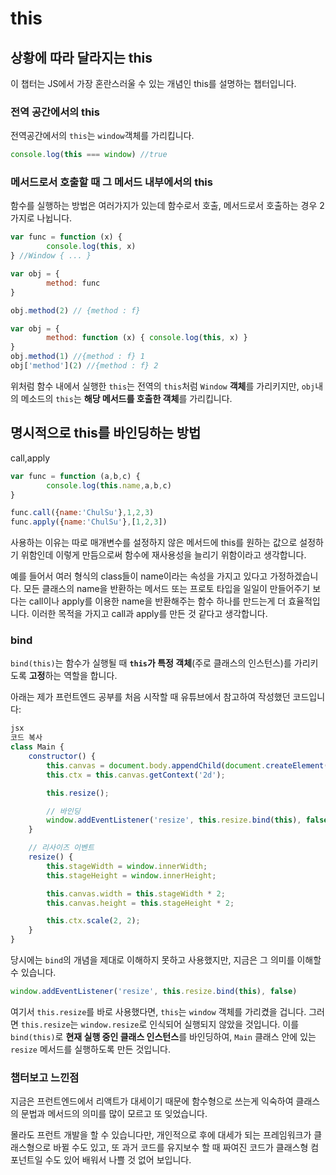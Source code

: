 # this

## 상황에 따라 달라지는 this

이 챕터는 JS에서 가장 혼란스러울 수 있는 개념인 this를 설명하는 챕터입니다.

### 전역 공간에서의 this

전역공간에서의 `this`는 `window`객체를 가리킵니다.

```jsx
console.log(this === window) //true
```

### 메서드로서 호출할 때 그 메서드 내부에서의 this

함수를 실행하는 방법은 여러가지가 있는데 함수로서 호출, 메서드로서 호출하는 경우 2가지로 나뉩니다.

```jsx
var func = function (x) {
		console.log(this, x) 
} //Window { ... }

var obj = {
		method: func
}

obj.method(2) // {method : f}

var obj = {
		method: function (x) { console.log(this, x) }
}
obj.method(1) //{method : f} 1
obj['method'](2) //{method : f} 2 
```

위처럼 함수 내에서 실행한 `this`는 전역의 `this`처럼 `Window` **객체**를 가리키지만, `obj`내의 메소드의 `this`는 **해당 메서드를 호출한 객체**를 가리킵니다.

## 명시적으로 this를 바인딩하는 방법

call,apply

```jsx
var func = function (a,b,c) {
		console.log(this.name,a,b,c)
}

func.call({name:'ChulSu'},1,2,3)
func.apply({name:'ChulSu'},[1,2,3])
```

사용하는 이유는 따로 매개변수를 설정하지 않은 메서드에 this를 원하는 값으로 설정하기 위함인데 이렇게 만듬으로써 함수에 재사용성을 늘리기 위함이라고 생각합니다. 

예를 들어서 여러 형식의 class들이 name이라는 속성을 가지고 있다고 가정하겠습니다.
모든 클래스의 name을 반환하는 메서드 또는 프로토 타입을 일일이 만들어주기 보다는 call이나 apply를 이용한 name을 반환해주는 함수 하나를 만드는게 더 효율적입니다. 이러한 목적을 가지고 call과 apply를 만든 것 같다고 생각합니다.

### bind

`bind(this)`는 함수가 실행될 때 **`this`가 특정 객체**(주로 클래스의 인스턴스)를 가리키도록 **고정**하는 역할을 합니다.

아래는 제가 프런트엔드 공부를 처음 시작할 때 유튜브에서 참고하여 작성했던 코드입니다:

```jsx
jsx
코드 복사
class Main {
    constructor() {
        this.canvas = document.body.appendChild(document.createElement('canvas'));
        this.ctx = this.canvas.getContext('2d');

        this.resize();

        // 바인딩
        window.addEventListener('resize', this.resize.bind(this), false);
    }

    // 리사이즈 이벤트
    resize() {
        this.stageWidth = window.innerWidth;
        this.stageHeight = window.innerHeight;

        this.canvas.width = this.stageWidth * 2;
        this.canvas.height = this.stageHeight * 2;

        this.ctx.scale(2, 2);
    }
}

```

당시에는 `bind`의 개념을 제대로 이해하지 못하고 사용했지만, 지금은 그 의미를 이해할 수 있습니다.

```jsx
window.addEventListener('resize', this.resize.bind(this), false)
```

여기서 `this.resize`를 바로 사용했다면, `this`는 `window` 객체를 가리켰을 겁니다. 그러면 `this.resize`는 `window.resize`로 인식되어 실행되지 않았을 것입니다. 이를 `bind(this)`로 **현재 실행 중인 클래스 인스턴스**를 바인딩하여, `Main` 클래스 안에 있는 `resize` 메서드를 실행하도록 만든 것입니다.

### 챕터보고 느낀점

지금은 프런트엔드에서 리액트가 대세이기 때문에 함수형으로 쓰는게 익숙하여 클래스의 문법과 메서드의 의미를 많이 모르고 또 잊었습니다.

몰라도 프런트 개발을 할 수 있습니다만, 개인적으로 후에 대세가 되는 프레임워크가 클래스형으로 바뀔 수도 있고, 또 과거 코드를 유지보수 할 때 짜여진 코드가 클래스형 컴포넌트일 수도 있어 배워서 나쁠 것 없어 보입니다.